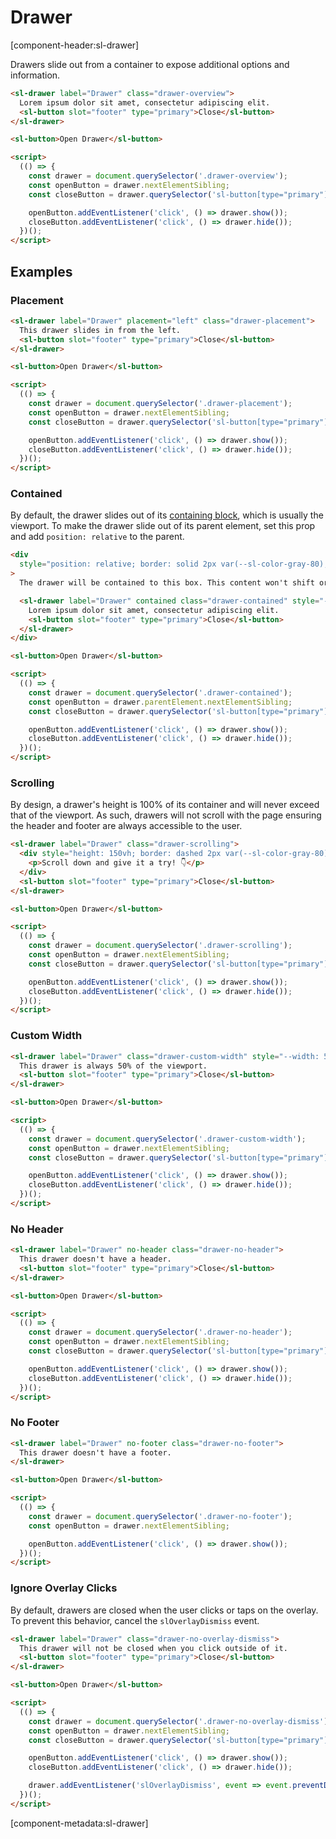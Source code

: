 # Drawer

[component-header:sl-drawer]

Drawers slide out from a container to expose additional options and information.

```html preview
<sl-drawer label="Drawer" class="drawer-overview">
  Lorem ipsum dolor sit amet, consectetur adipiscing elit.
  <sl-button slot="footer" type="primary">Close</sl-button>
</sl-drawer>

<sl-button>Open Drawer</sl-button>

<script>
  (() => {
    const drawer = document.querySelector('.drawer-overview');
    const openButton = drawer.nextElementSibling;
    const closeButton = drawer.querySelector('sl-button[type="primary"]');

    openButton.addEventListener('click', () => drawer.show());
    closeButton.addEventListener('click', () => drawer.hide());
  })();
</script>
```

## Examples

### Placement

```html preview
<sl-drawer label="Drawer" placement="left" class="drawer-placement">
  This drawer slides in from the left.
  <sl-button slot="footer" type="primary">Close</sl-button>
</sl-drawer>

<sl-button>Open Drawer</sl-button>

<script>
  (() => {
    const drawer = document.querySelector('.drawer-placement');
    const openButton = drawer.nextElementSibling;
    const closeButton = drawer.querySelector('sl-button[type="primary"]');

    openButton.addEventListener('click', () => drawer.show());
    closeButton.addEventListener('click', () => drawer.hide());
  })();
</script>
```

### Contained

By default, the drawer slides out of its [containing block](https://developer.mozilla.org/en-US/docs/Web/CSS/Containing_block#Identifying_the_containing_block), which is usually the viewport. To make the drawer slide out of its parent element, set this prop and add `position: relative` to the parent.

```html preview
<div
  style="position: relative; border: solid 2px var(--sl-color-gray-80); height: 300px; padding: 1rem; margin-bottom: 1rem;"
>
  The drawer will be contained to this box. This content won't shift or be affected in any way when the drawer opens.

  <sl-drawer label="Drawer" contained class="drawer-contained" style="--width: 50%;">
    Lorem ipsum dolor sit amet, consectetur adipiscing elit.
    <sl-button slot="footer" type="primary">Close</sl-button>
  </sl-drawer>
</div>

<sl-button>Open Drawer</sl-button>

<script>
  (() => {
    const drawer = document.querySelector('.drawer-contained');
    const openButton = drawer.parentElement.nextElementSibling;
    const closeButton = drawer.querySelector('sl-button[type="primary"]');

    openButton.addEventListener('click', () => drawer.show());
    closeButton.addEventListener('click', () => drawer.hide());
  })();
</script>
```

### Scrolling

By design, a drawer's height is 100% of its container and will never exceed that of the viewport. As such, drawers will not scroll with the page ensuring the header and footer are always accessible to the user.

```html preview
<sl-drawer label="Drawer" class="drawer-scrolling">
  <div style="height: 150vh; border: dashed 2px var(--sl-color-gray-80); padding: 0 1rem;">
    <p>Scroll down and give it a try! 👇</p>
  </div>
  <sl-button slot="footer" type="primary">Close</sl-button>
</sl-drawer>

<sl-button>Open Drawer</sl-button>

<script>
  (() => {
    const drawer = document.querySelector('.drawer-scrolling');
    const openButton = drawer.nextElementSibling;
    const closeButton = drawer.querySelector('sl-button[type="primary"]');

    openButton.addEventListener('click', () => drawer.show());
    closeButton.addEventListener('click', () => drawer.hide());
  })();
</script>
```

### Custom Width

```html preview
<sl-drawer label="Drawer" class="drawer-custom-width" style="--width: 50vw;">
  This drawer is always 50% of the viewport.
  <sl-button slot="footer" type="primary">Close</sl-button>
</sl-drawer>

<sl-button>Open Drawer</sl-button>

<script>
  (() => {
    const drawer = document.querySelector('.drawer-custom-width');
    const openButton = drawer.nextElementSibling;
    const closeButton = drawer.querySelector('sl-button[type="primary"]');

    openButton.addEventListener('click', () => drawer.show());
    closeButton.addEventListener('click', () => drawer.hide());
  })();
</script>
```

### No Header

```html preview
<sl-drawer label="Drawer" no-header class="drawer-no-header">
  This drawer doesn't have a header.
  <sl-button slot="footer" type="primary">Close</sl-button>
</sl-drawer>

<sl-button>Open Drawer</sl-button>

<script>
  (() => {
    const drawer = document.querySelector('.drawer-no-header');
    const openButton = drawer.nextElementSibling;
    const closeButton = drawer.querySelector('sl-button[type="primary"]');

    openButton.addEventListener('click', () => drawer.show());
    closeButton.addEventListener('click', () => drawer.hide());
  })();
</script>
```

### No Footer

```html preview
<sl-drawer label="Drawer" no-footer class="drawer-no-footer">
  This drawer doesn't have a footer.
</sl-drawer>

<sl-button>Open Drawer</sl-button>

<script>
  (() => {
    const drawer = document.querySelector('.drawer-no-footer');
    const openButton = drawer.nextElementSibling;

    openButton.addEventListener('click', () => drawer.show());
  })();
</script>
```

### Ignore Overlay Clicks

By default, drawers are closed when the user clicks or taps on the overlay. To prevent this behavior, cancel the `slOverlayDismiss` event.

```html preview
<sl-drawer label="Drawer" class="drawer-no-overlay-dismiss">
  This drawer will not be closed when you click outside of it.
  <sl-button slot="footer" type="primary">Close</sl-button>
</sl-drawer>

<sl-button>Open Drawer</sl-button>

<script>
  (() => {
    const drawer = document.querySelector('.drawer-no-overlay-dismiss');
    const openButton = drawer.nextElementSibling;
    const closeButton = drawer.querySelector('sl-button[type="primary"]');

    openButton.addEventListener('click', () => drawer.show());
    closeButton.addEventListener('click', () => drawer.hide());

    drawer.addEventListener('slOverlayDismiss', event => event.preventDefault());
  })();
</script>
```

[component-metadata:sl-drawer]
